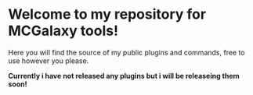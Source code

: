 # Welcome to my repository for MCGalaxy tools!
Here you will find the source of my public plugins and commands, free to use however you please.


**Currently i have not released any plugins but i will be releaseing them soon!**

